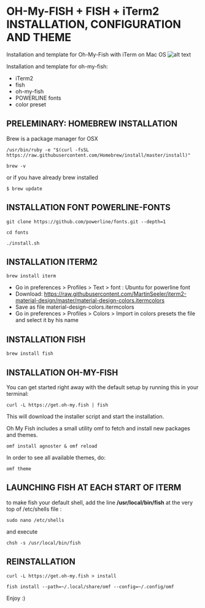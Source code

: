 # OH-My-FISH + FISH + iTerm2 INSTALLATION, CONFIGURATION AND THEME
Installation and template for Oh-My-Fish with iTerm on Mac OS
![alt text](https://github.com/nicolastrote/how-to-configurate-Oh-My-Fish/blob/master/oh-my-fish.png)

Installation and template for oh-my-fish:
 * iTerm2
 * fish
 * oh-my-fish
 * POWERLINE fonts
 * color preset
 
 ## PRELEMINARY: HOMEBREW INSTALLATION
Brew is a package manager for OSX

```/usr/bin/ruby -e "$(curl -fsSL https://raw.githubusercontent.com/Homebrew/install/master/install)"```

```brew -v```

or if you have already brew installed

```$ brew update```

## INSTALLATION FONT POWERLINE-FONTS

```git clone https://github.com/powerline/fonts.git --depth=1```

```cd fonts```

```./install.sh```

## INSTALLATION ITERM2

```brew install iterm```

 * Go in preferences > Profiles > Text > font : Ubuntu for powerline font
 * Download: https://raw.githubusercontent.com/MartinSeeler/iterm2-material-design/master/material-design-colors.itermcolors
 * Save as file material-design-colors.itermcolors
 * Go in preferences > Profiles > Colors > Import in colors presets the file and select it by his name
  

## INSTALLATION FISH

```brew install fish```

## INSTALLATION OH-MY-FISH
You can get started right away with the default setup by running this in your terminal:

```curl -L https://get.oh-my.fish | fish```

This will download the installer script and start the installation.

Oh My Fish includes a small utility omf to fetch and install new packages and themes.

```omf install agnoster & omf reload```

In order to see all available themes, do:

```omf theme```

## LAUNCHING FISH AT EACH START OF ITERM
to make fish your default shell, add the line **/usr/local/bin/fish** at the very top of /etc/shells file :

```sudo nano /etc/shells```

and execute 

```chsh -s /usr/local/bin/fish```

## REINSTALLATION

```curl -L https://get.oh-my.fish > install```

```fish install --path=~/.local/share/omf --config=~/.config/omf```

Enjoy :)

